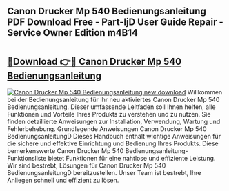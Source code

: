 ## Canon Drucker Mp 540 Bedienungsanleitung PDF Download Free - Part-ljD User Guide Repair - Service Owner Edition m4B14

# <h2><a href="http://df1zay.blite.top/?on=Canon+Drucker+Mp+540+Bedienungsanleitung">🔗Download 👉🔴 Canon Drucker Mp 540 Bedienungsanleitung</a></h2>

[![Canon Drucker Mp 540 Bedienungsanleitung new download](https://i.imgur.com/lujVjoI.png)](http://df1zay.blite.top/?on=Canon+Drucker+Mp+540+Bedienungsanleitung)
Willkommen bei der Bedienungsanleitung für Ihr neu aktiviertes Canon Drucker Mp 540 Bedienungsanleitung. Dieser umfassende Leitfaden soll Ihnen helfen, alle Funktionen und Vorteile Ihres Produkts zu verstehen und zu nutzen. Sie finden detaillierte Anweisungen zur Installation, Verwendung, Wartung und Fehlerbehebung. Grundlegende Anweisungen Canon Drucker Mp 540 BedienungsanleitungD Dieses Handbuch enthält wichtige Anweisungen für die sichere und effektive Einrichtung und Bedienung Ihres Produkts. Diese bemerkenswerte Canon Drucker Mp 540 Bedienungsanleitung-Funktionsliste bietet Funktionen für eine nahtlose und effiziente Leistung. Wir sind bestrebt, Lösungen für Canon Drucker Mp 540 BedienungsanleitungD bereitzustellen. Unser Team ist bestrebt, Ihre Anliegen schnell und effizient zu lösen.
